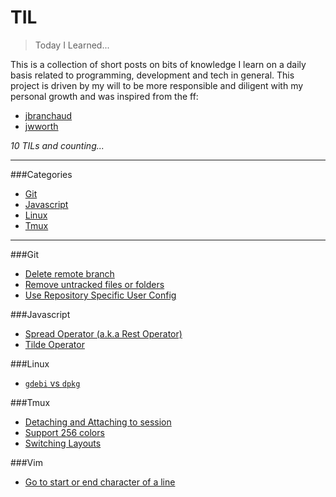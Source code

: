 # TIL
>Today I Learned...

This is a collection of short posts on bits of knowledge I learn on a daily basis related to programming, development and tech in general. This project is driven by my will to be more responsible and diligent with my personal growth and was inspired from the ff:

* [jbranchaud](https://github.com/jbranchaud/til)
* [jwworth](https://github.com/jwworth/til)


_10 TILs and counting..._


---

###Categories
* [Git](#git)
* [Javascript](#javascript)
* [Linux](#linux)
* [Tmux](#tmux)

---

###Git
* [Delete remote branch](git/delete-remote-branch.md)
* [Remove untracked files or folders](git/remove-untracked-files-or-folders.md)
* [Use Repository Specific User Config](git/use-repository-specific-user-config.md)

###Javascript
* [Spread Operator (a.k.a Rest Operator)](javascript/spread-operator.md)
* [Tilde Operator](javascript/tilde-operator.md)


###Linux
* [`gdebi` vs `dpkg`](linux/gdebi-vs-dpkg.md)

###Tmux
* [Detaching and Attaching to session](tmux/detaching-and-attaching-to-session.md)
* [Support 256 colors](tmux/support-256-colors.md)
* [Switching Layouts](tmux/switching-layouts.md)

###Vim
* [Go to start or end character of a line](vim/go-to-start-or-end-character-of-a-line.md)
